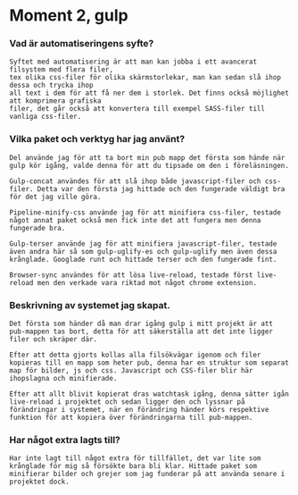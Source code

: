 # Moment 2, gulp

### Vad är automatiseringens syfte?

    Syftet med automatisering är att man kan jobba i ett avancerat filsystem med flera filer, 
    tex olika css-filer för olika skärmstorlekar, man kan sedan slå ihop dessa och trycka ihop
    all text i dem för att få ner dem i storlek. Det finns också möjlighet att komprimera grafiska
    filer, det går också att konvertera till exempel SASS-filer till vanliga css-filer. 

### Vilka paket och verktyg har jag använt?

    Del använde jag för att ta bort min pub mapp det första som hände när gulp kör igång, valde denna för att du tipsade om den i föreläsningen. 

    Gulp-concat användes för att slå ihop både javascript-filer och css-filer. Detta var den första jag hittade och den fungerade väldigt bra för det jag ville göra.

    Pipeline-minify-css använde jag för att minifiera css-filer, testade något annat paket också men fick inte det att fungera men denna fungerade bra.

    Gulp-terser använde jag för att minifiera javascript-filer, testade även andra här så som gulp-uglify-es och gulp-uglify men även dessa krånglade. Googlade runt och hittade terser och den fungerade fint.

    Browser-sync användes för att lösa live-reload, testade först live-reload men den verkade vara riktad mot något chrome extension. 

### Beskrivning av systemet jag skapat.

    Det första som händer då man drar igång gulp i mitt projekt är att pub-mappen tas bort, detta för att säkerställa att det inte ligger filer och skräper där.

    Efter att detta gjorts kollas alla filsökvägar igenom och filer kopieras till en mapp som heter pub, denna har en struktur som separat map för bilder, js och css. Javascript och CSS-filer blir här ihopslagna och minifierade. 

    Efter att allt blivit kopierat dras watchtask igång, denna sätter igån live-reload i projektet och sedan ligger den och lyssnar på förändringar i systemet, när en förändring händer körs respektive funktion för att kopiera över förändringarna till pub-mappen.

### Har något extra lagts till?

    Har inte lagt till något extra för tillfället, det var lite som krånglade för mig så försökte bara bli klar. Hittade paket som minifierar bilder och grejer som jag funderar på att använda senare i projektet dock.


